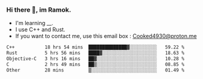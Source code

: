 ### Hi there 👋, im Ramok.

- I'm learning __.
- I use C++ and Rust.
- If you want to contact me, use this email box : Cooked4930@proton.me

<!--START_SECTION:waka-->

```txt
C++           18 hrs 54 mins  ██████████████▓░░░░░░░░░░   59.22 %
Rust          5 hrs 56 mins   ████▓░░░░░░░░░░░░░░░░░░░░   18.63 %
Objective-C   3 hrs 16 mins   ██▓░░░░░░░░░░░░░░░░░░░░░░   10.28 %
C             2 hrs 49 mins   ██▒░░░░░░░░░░░░░░░░░░░░░░   08.85 %
Other         28 mins         ▒░░░░░░░░░░░░░░░░░░░░░░░░   01.49 %
```

<!--END_SECTION:waka-->
